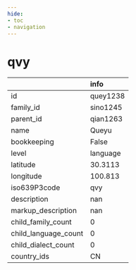 ```yaml
---
hide:
- toc
- navigation
---
```

# qvy
|                      | info     |
|:---------------------|:---------|
| id                   | quey1238 |
| family_id            | sino1245 |
| parent_id            | qian1263 |
| name                 | Queyu    |
| bookkeeping          | False    |
| level                | language |
| latitude             | 30.3113  |
| longitude            | 100.813  |
| iso639P3code         | qvy      |
| description          | nan      |
| markup_description   | nan      |
| child_family_count   | 0        |
| child_language_count | 0        |
| child_dialect_count  | 0        |
| country_ids          | CN       |